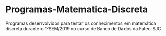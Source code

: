 # Programas-Matematica-Discreta
Programas desenvolvidos para testar os conhecimentos em matemática discreta durante o 1ºSEM/2019 no curso de Banco de Dados da Fatec-SJC
